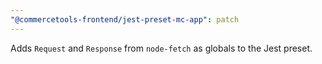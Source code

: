 ```yaml
---
"@commercetools-frontend/jest-preset-mc-app": patch
---
```


Adds `Request` and `Response` from `node-fetch` as globals to the Jest preset.
